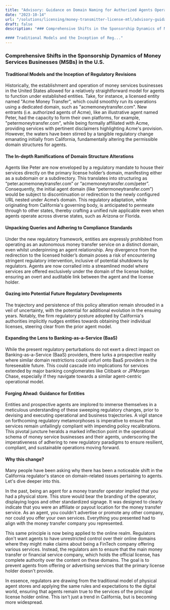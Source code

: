 ```yaml
---
title: "Advisory: Guidance on Domain Naming for Authorized Agents Operating Under US Money Transmitter Licenses in Online Businesses"
date: "2023-10-14"
url: "/solutions/licensing/money-transmitter-license-mtl/advisory-guidance-on-domain-naming-for-authorized-agents-operating-under-us-money-transmitter-licenses-in-online-businesses/"
draft: false
description: "### Comprehensive Shifts in the Sponsorship Dynamics of Money Services Businesses (MSBs) in the U.S.

#### Traditional Models and the Inception of Reg..."
---
```


### Comprehensive Shifts in the Sponsorship Dynamics of Money Services Businesses (MSBs) in the U.S.

#### Traditional Models and the Inception of Regulatory Revisions

Historically, the establishment and operation of money services businesses in the United States allowed for a relatively straightforward model for agents to function under established entities. Take, for instance, a licensed entity named "Acme Money Transfer", which could smoothly run its operations using a dedicated domain, such as "acmemoneytransfer.com". New entrants (i.e. authorized agents of Acme), like an illustrative agent named Peter, had the capacity to form their own platforms, for example, "petermoneytransfer.com", while being formally affiliated with Acme, providing services with pertinent disclaimers highlighting Acme's provision. However, the waters have been stirred by a tangible regulatory change emanating initially from California, fundamentally altering the permissible domain structures for agents.

#### The In-depth Ramifications of Domain Structure Alterations

Agents like Peter are now enveloped by a regulatory mandate to house their services directly on the primary license holder’s domain, manifesting either as a subdomain or a subdirectory. This translates into structuring as “peter.acmemoneytransfer.com” or “acmemoneytransfer.com/peter”. Consequently, the initial agent domain (like “petermoneytransfer.com”) would be subject to discontinuation or redirection to the newly configured URL nested under Acme’s domain. This regulatory adaptation, while originating from California's governing body, is anticipated to permeate through to other states, thereby crafting a unified rule applicable even when agents operate across diverse states, such as Arizona or Florida.

#### Unpacking Queries and Adhering to Compliance Standards

Under the new regulatory framework, entities are expressly prohibited from operating as an autonomous money transfer service on a distinct domain, even whilst underpinning an agent relationship. Any divergence from the redirection to the licensed holder’s domain poses a risk of encountering stringent regulatory intervention, inclusive of potential shutdowns by regulators. Agents are now corralled into a streamlined model where services are offered exclusively under the domain of the license holder, ensuring an overt and auditable link between the agent and the license holder.

#### Gazing into Potential Future Regulatory Developments

The trajectory and persistence of this policy alteration remain shrouded in a veil of uncertainty, with the potential for additional evolution in the ensuing years. Notably, the firm regulatory posture adopted by California's authorities implicitly nudges entities towards obtaining their individual licenses, steering clear from the prior agent model.

#### Expanding the Lens to Banking-as-a-Service (BaaS)

While the present regulatory perturbations do not exert a direct impact on Banking-as-a-Service (BaaS) providers, there lurks a prospective reality where similar domain restrictions could unfurl onto BaaS providers in the foreseeable future. This could cascade into implications for services extended by major banking conglomerates like Citibank or JPMorgan Chase, especially if they navigate towards a similar agent-centric operational model.

#### Forging Ahead: Guidance for Entities

Entities and prospective agents are implored to immerse themselves in a meticulous understanding of these sweeping regulatory changes, prior to devising and executing operational and business trajectories. A vigil stance on forthcoming regulatory metamorphoses is imperative to ensure that services remain unfailingly compliant with impending policy recalibrations. This pivotal juncture heralds a marked inflection point in the operational schema of money service businesses and their agents, underscoring the imperativeness of adhering to new regulatory paradigms to ensure resilient, compliant, and sustainable operations moving forward.

#### Why this change?

Many people have been asking why there has been a noticeable shift in the California regulator's stance on domain-related issues pertaining to agents. Let's dive deeper into this.

In the past, being an agent for a money transfer operator implied that you had a physical store. This store would bear the branding of the operator, displaying logos and other standardized signage. It was designed to clearly indicate that you were an affiliate or payout location for the money transfer service. As an agent, you couldn't advertise or promote any other company, nor could you offer your own services. Everything you presented had to align with the money transfer company you represented.

This same principle is now being applied to the online realm. Regulators don't want agents to have unrestricted control over their online domains where they might make claims about being a FinTech company offering various services. Instead, the regulators aim to ensure that the main money transfer or financial service company, which holds the official license, has complete authority over the content on these domains. The goal is to prevent agents from offering or advertising services that the primary license holder doesn't provide.

In essence, regulators are drawing from the traditional model of physical agent stores and applying the same rules and expectations to the digital world, ensuring that agents remain true to the services of the principal license holder online. This isn't just a trend in California, but is becoming more widespread.